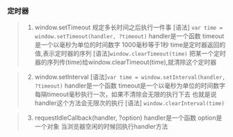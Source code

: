 ### 定时器
> 1. window.setTimeout
规定多长时间之后执行一件事
[语法]
`var time = window.setTimeout(handler, ?timeout)`
handler是一个函数
timeout是一个以毫秒为单位的时间数字
1000毫秒等于1秒
time是定时器返回的值,表示定时器的序列
[语法]`window.clearTimeout(time)`
把某一个定时器的序列传(time)给window.clearTimeout(time),就清除这个定时器

> 2. window.setInterval
[语法]`var time = window.setInterval(handler, ?timeout)`
handler是一个函数
timeout是一个以毫秒为单位的时间数字
每隔timeout毫秒执行一次，如果不清除会无限的执行下去
也就是说handler这个方法会无限次的执行
[语法] `window.clearInterval(time)`

> 3. requestIdleCallback(handler, ?option)
handler是一个函数
option是一个对象
当浏览器空闲的时候回执行handler方法